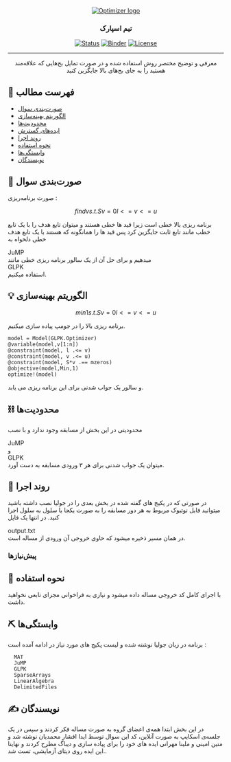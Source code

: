 <p align="center">
  <a href="" rel="noopener">
 <img src="http://optimizer.math.sharif.edu/wp-content/uploads/2021/02/optimizer.png" alt="Optimizer logo"></a>
</p>
<h3 align="center">تیم اسپارک</h3>

<div align="center">

  [![Status](https://img.shields.io/badge/status-active-success.svg)]() 
  [![Binder](https://mybinder.org/badge_logo.svg)](https://mybinder.org/v2/gh/mtefagh/demos/HEAD)
  [![License](https://img.shields.io/badge/license-GPL-blue.svg)](https://github.com/mtefagh/demos/blob/master/LICENSE)

</div>

---

<p align="center"> معرفی و توضیح مختصر روش استفاده شده و در صورت تمایل بج‌هایی که علاقه‌مند هستید را به جای بج‌های بالا جایگزین کنید
    <br> 
</p>

## 📝 فهرست مطالب
- [صورت‌بندی سوال](#problem_statement)
- [الگوریتم بهینه‌سازی](#idea)
- [محدودیت‌ها](#limitations)
- [ایده‌های گسترش](#future_scope)
- [روند اجرا](#getting_started)
- [نحوه استفاده](#usage)
- [وابستگی‌ها](#tech_stack)
- [نویسندگان](#authors)

## 🧐 صورت‌بندی سوال <a name = "problem_statement"></a>
صورت برنامه‌ریزی :
  
  ```math
  find  v
  s.t.  Sv=0
        l <= v <= u
  ```
برنامه ریزی بالا خطی است زیرا قید ها خطی هستند و میتوان تابع هدف را با یک تابع خطب مانند تابع ثابت جایگزین کرد 
پس قید ها را همانگونه که هستند با یک تابع هدف خطی دلخواه به
<div>JuMP</div>
میدهیم و برای حل آن از یک سالور برنامه ریزی خطی مانند
<div>GLPK</div>
استفاده میکنیم.
  
## 💡 الگوریتم بهینه‌سازی <a name = "idea"></a>
```math
  min  1
  s.t.  Sv=0
        l <= v <= u
  ```
برنامه ریزی بالا را در جومپ پیاده سازی میکنیم.
```
model = Model(GLPK.Optimizer)
@variable(model,v[1:n])
@constraint(model, l .<= v)
@constraint(model, v .<= u)
@constraint(model, S*v .== mzeros)
@objective(model,Min,1)
optimize!(model)
```
و سالور یک جواب شدنی برای این برنامه ریزی می یابد.

## ⛓️ محدودیت‌ها <a name = "limitations"></a>
محدودیتی در این بخش از مسابقه وجود ندارد و با نصب
<div>JuMP</div>
و
<div>GLPK</div>
میتوان یک جواب شدنی برای هر ۳ ورودی مسابقه به دست آورد.


## 🏁 روند اجرا <a name = "getting_started"></a>
در صورتی که در پکیج های
گفته شده در بخش بعدی 
را در جولیا نصب داشته باشید میتوانید فایل نوتبوک مربوط به هر دور مسابقه را
به صورت یکجا یا سلول به سلول اجرا کنید. در انتها یک فایل
<div>output.txt</div>
در همان مسیر ذخیره میشود که حاوی خروجی آن ورودی از مساله است.

### پیش‌نیازها

  

## 🎈 نحوه استفاده <a name="usage"></a>
با اجرای کامل کد خروجی مساله داده میشود و نیازی به فراخوانی مجزای تابعی نخواهید داشت.

## ⛏️ وابستگی‌ها <a name = "tech_stack"></a>
  برنامه در زبان جولیا نوشته شده و لیست پکیج های مورد نیاز در ادامه آمده است :
```
  MAT
  JuMP
  GLPK
  SparseArrays
  LinearAlgebra
  DelimitedFiles
```

## ✍️ نویسندگان <a name = "authors"></a>
در این بخش ابتدا همه‌ی اعضای گروه به صورت مساله فکر کردند و سپس در یک جلسه‌ی اسکایپ به صورت آنلاین، کد این سوال توسط ایدا افشار محمدیان نوشته شد و متین امینی و ملینا مهرانی ایده های خود را برای پیاده سازی و دیباگ مطرح کردند و نهایتا این ایده روی دیتای آزمایشی، تست شد..
